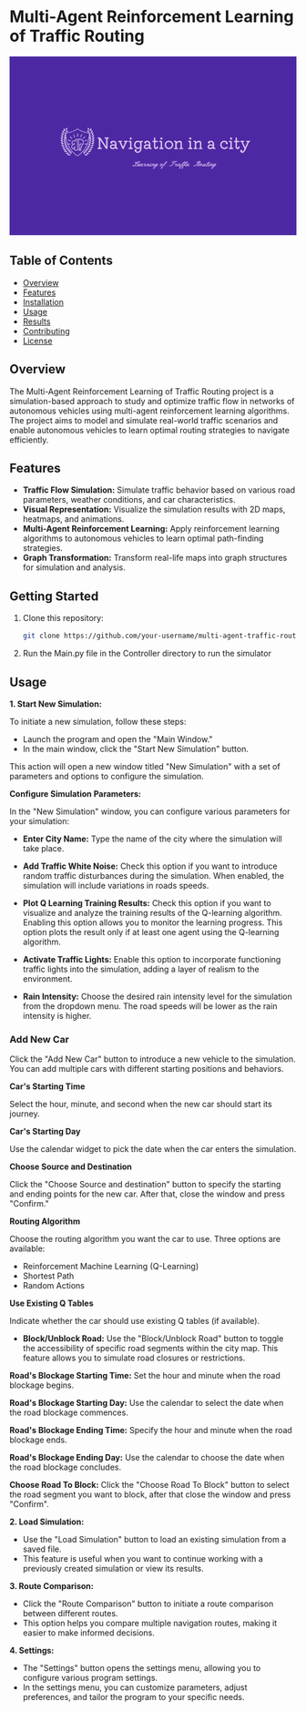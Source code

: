 # Multi-Agent Reinforcement Learning of Traffic Routing

![Project Logo](LOGO.PNG)

## Table of Contents

- [Overview](#overview)
- [Features](#features)
- [Installation](#installation)
- [Usage](#usage)
- [Results](#results)
- [Contributing](#contributing)
- [License](#license)

## Overview

The Multi-Agent Reinforcement Learning of Traffic Routing project is a simulation-based approach to study and optimize traffic flow in networks of autonomous vehicles using multi-agent reinforcement learning algorithms. The project aims to model and simulate real-world traffic scenarios and enable autonomous vehicles to learn optimal routing strategies to navigate efficiently.

## Features

- **Traffic Flow Simulation:** Simulate traffic behavior based on various road parameters, weather conditions, and car characteristics.
- **Visual Representation:** Visualize the simulation results with 2D maps, heatmaps, and animations.
- **Multi-Agent Reinforcement Learning:** Apply reinforcement learning algorithms to autonomous vehicles to learn optimal path-finding strategies.
- **Graph Transformation:** Transform real-life maps into graph structures for simulation and analysis.

## Getting Started

1. Clone this repository:
   ```bash
   git clone https://github.com/your-username/multi-agent-traffic-routing.git

2. Run the Main.py file in the Controller directory to run the simulator

## Usage

**1. Start New Simulation:**

To initiate a new simulation, follow these steps:

- Launch the program and open the "Main Window."
- In the main window, click the "Start New Simulation" button.

This action will open a new window titled "New Simulation" with a set of parameters and options to configure the simulation.

**Configure Simulation Parameters:**

In the "New Simulation" window, you can configure various parameters for your simulation:

- **Enter City Name:** Type the name of the city where the simulation will take place.

- **Add Traffic White Noise:** Check this option if you want to introduce random traffic disturbances during the simulation. When enabled, the simulation will include variations in roads speeds.

- **Plot Q Learning Training Results:** Check this option if you want to visualize and analyze the training results of the Q-learning algorithm. Enabling this option allows you to monitor the learning progress. This option plots the result only if at least one agent using the Q-learning algorithm.

- **Activate Traffic Lights:** Enable this option to incorporate functioning traffic lights into the simulation, adding a layer of realism to the environment.

- **Rain Intensity:** Choose the desired rain intensity level for the simulation from the dropdown menu. The road speeds will be lower as the rain intensity is higher.

### Add New Car

Click the "Add New Car" button to introduce a new vehicle to the simulation. You can add multiple cars with different starting positions and behaviors.

**Car's Starting Time**

Select the hour, minute, and second when the new car should start its journey.

**Car's Starting Day**

Use the calendar widget to pick the date when the car enters the simulation.

**Choose Source and Destination**

Click the "Choose Source and destination" button to specify the starting and ending points for the new car. After that, close the window and press "Confirm."

**Routing Algorithm**

Choose the routing algorithm you want the car to use. Three options are available:

- Reinforcement Machine Learning (Q-Learning)
- Shortest Path
- Random Actions

**Use Existing Q Tables**

Indicate whether the car should use existing Q tables (if available).
- **Block/Unblock Road:** Use the "Block/Unblock Road" button to toggle the accessibility of specific road segments within the city map. This feature allows you to simulate road closures or restrictions.

**Road's Blockage Starting Time:** Set the hour and minute when the road blockage begins.

**Road's Blockage Starting Day:** Use the calendar to select the date when the road blockage commences.

**Road's Blockage Ending Time:** Specify the hour and minute when the road blockage ends.

**Road's Blockage Ending Day:** Use the calendar to choose the date when the road blockage concludes.

**Choose Road To Block:** Click the "Choose Road To Block" button to select the road segment you want to block, after that close the window and press "Confirm".

**2. Load Simulation:**

- Use the "Load Simulation" button to load an existing simulation from a saved file.
- This feature is useful when you want to continue working with a previously created simulation or view its results.

**3. Route Comparison:**

- Click the "Route Comparison" button to initiate a route comparison between different routes.
- This option helps you compare multiple navigation routes, making it easier to make informed decisions.

**4. Settings:**

- The "Settings" button opens the settings menu, allowing you to configure various program settings.
- In the settings menu, you can customize parameters, adjust preferences, and tailor the program to your specific needs.

